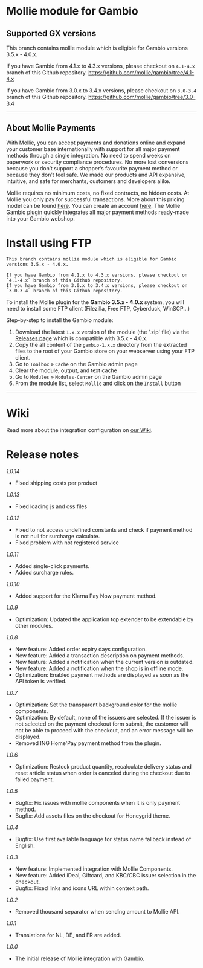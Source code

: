 # Mollie module for Gambio

## Supported GX versions
This branch contains mollie module which is eligible for Gambio versions 3.5.x - 4.0.x. 

If you have Gambio from 4.1.x to 4.3.x versions, please checkout on `4.1-4.x` branch of this Github repository.
https://github.com/mollie/gambio/tree/4.1-4.x

If you have Gambio from 3.0.x to 3.4.x versions, please checkout on `3.0-3.4` branch of this Github repository.
https://github.com/mollie/gambio/tree/3.0-3.4
***

## About Mollie Payments ##
With Mollie, you can accept payments and donations online and expand your customer base internationally with support for all major payment methods through a single integration. No need to spend weeks on paperwork or security compliance procedures. No more lost conversions because you don’t support a shopper’s favourite payment method or because they don’t feel safe. We made our products and API expansive, intuitive, and safe for merchants, customers and developers alike. 

Mollie requires no minimum costs, no fixed contracts, no hidden costs. At Mollie you only pay for successful transactions. More about this pricing model can be found [here](https://www.mollie.com/en/pricing/). You can create an account [here](https://www.mollie.com/dashboard/signup). The Mollie Gambio plugin quickly integrates all major payment methods ready-made into your Gambio webshop.

# Install using FTP
```
This branch contains mollie module which is eligible for Gambio versions 3.5.x - 4.0.x.

If you have Gambio from 4.1.x to 4.3.x versions, please checkout on `4.1-4.x` branch of this Github repository.
If you have Gambio from 3.0.x to 3.4.x versions, please checkout on `3.0-3.4` branch of this Github repository.
```

To install the Mollie plugin for the **Gambio 3.5.x - 4.0.x** system, you will need to install some FTP client (Filezilla, Free FTP, Cyberduck, WinSCP...)

Step-by-step to install the Gambio module:
 1. Download the latest `1.x.x` version  of the module (the '.zip' file) via the [Releases page](https://github.com/mollie/gambio/releases) which is compatible with 3.5.x - 4.0.x.
 2. Copy the all content of the `gambio-1.x.x` directory from the extracted files to the root of your Gambio store on your webserver using your FTP client.
 3. Go to `Toolbox` » `Cache` on the Gambio admin page
 4. Clear the module, output, and text cache
 5. Go to `Modules` » `Modules-Center` on the Gambio admin page
 6. From the module list, select `Mollie` and click on the `Install` button
---

# Wiki

Read more about the integration configuration on [our Wiki](https://github.com/mollie/gambio/wiki).

# Release notes

*1.0.14*
- Fixed shipping costs per product

*1.0.13*
- Fixed loading js and css files

*1.0.12*
- Fixed to not access undefined constants and check if payment method is not null for surcharge calculate.
- Fixed problem with not registered service

*1.0.11*
- Added single-click payments.
- Added surcharge rules.

*1.0.10*
- Added support for the Klarna Pay Now payment method.

*1.0.9*
- Optimization: Updated the application top extender to be extendable by other modules.

*1.0.8*
- New feature: Added order expiry days configuration.
- New feature: Added a transaction description on payment methods.
- New feature: Added a notification when the current version is outdated.
- New feature: Added a notification when the shop is in offline mode.
- Optimization: Enabled payment methods are displayed as soon as the API token is verified.

*1.0.7*
- Optimization: Set the transparent background color for the mollie components.
- Optimization: By default, none of the issuers are selected. If the issuer is not selected on the payment checkout form submit, the customer will not be able to proceed with the checkout, and an error message will be displayed.
- Removed ING Home'Pay payment method from the plugin.

*1.0.6*
- Optimization: Restock product quantity, recalculate delivery status and reset article status when order is canceled during the checkout due to failed payment.

*1.0.5*
- Bugfix: Fix issues with mollie components when it is only payment method.
- Bugfix: Add assets files on the checkout for Honeygrid theme.

*1.0.4*
- Bugfix: Use first available language for status name fallback instead of English.

*1.0.3*
- New feature: Implemented integration with Mollie Components.
- New feature: Added iDeal, Giftcard, and KBC/CBC issuer selection in the checkout.
- Bugfix: Fixed links and icons URL within context path.

*1.0.2*
- Removed thousand separator when sending amount to Mollie API.

*1.0.1*
- Translations for NL, DE, and FR are added.

*1.0.0*
- The initial release of Mollie integration with Gambio.
